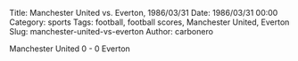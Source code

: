 Title: Manchester United vs. Everton, 1986/03/31
Date: 1986/03/31 00:00
Category: sports
Tags: football, football scores, Manchester United, Everton
Slug: manchester-united-vs-everton
Author: carbonero


Manchester United 0 - 0 Everton
